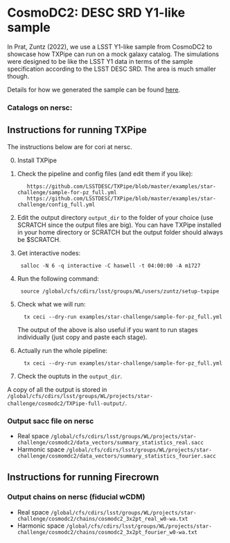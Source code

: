 # CosmoDC2: DESC SRD Y1-like sample 

In Prat, Zuntz (2022), we use a LSST Y1-like sample from CosmoDC2 to showcase how TXPipe can run on a mock galaxy catalog. The simulations were designed to be like the LSST Y1 data in terms of the sample specification according to the LSST DESC SRD. The area is much smaller though.

Details for how we generated the sample can be found [here](https://github.com/LSSTDESC/star-challenge/tree/inference/cosmodc2-srd-sample/generation).

### Catalogs on nersc:

## Instructions for running TXPipe

The instructions below are for cori at nersc. 

0. Install TXPipe 

1. Check the pipeline and config files (and edit them if you like):

          https://github.com/LSSTDESC/TXPipe/blob/master/examples/star-challenge/sample-for-pz_full.yml
          https://github.com/LSSTDESC/TXPipe/blob/master/examples/star-challenge/config_full.yml

2. Edit the output directory `output_dir` to the folder of your choice (use SCRATCH since the output files are big). 
   You can have TXPipe installed in your home directory or SCRATCH but the output folder should always be $SCRATCH. 

3. Get interactive nodes:

        salloc -N 6 -q interactive -C haswell -t 04:00:00 -A m1727
  
4. Run the following command:

        source /global/cfs/cdirs/lsst/groups/WL/users/zuntz/setup-txpipe

5. Check what we will run:

         tx ceci --dry-run examples/star-challenge/sample-for-pz_full.yml

   The output of the above is also useful if you want to run stages individually (just copy and paste each stage).
    
6. Actually run the whole pipeline:

         tx ceci --dry-run examples/star-challenge/sample-for-pz_full.yml

7. Check the ouptuts in the `output_dir`. 

A copy of all the output is stored in `/global/cfs/cdirs/lsst/groups/WL/projects/star-challenge/cosmodc2/TXPipe-full-output/`. 


### Output sacc file on nersc

* Real space `/global/cfs/cdirs/lsst/groups/WL/projects/star-challenge/cosmodc2/data_vectors/summary_statistics_real.sacc`
* Harmonic space `/global/cfs/cdirs/lsst/groups/WL/projects/star-challenge/cosmomdc2/data_vectors/summary_statistics_fourier.sacc`

## Instructions for running Firecrown

### Output chains on nersc (fiducial wCDM)

* Real space `/global/cfs/cdirs/lsst/groups/WL/projects/star-challenge/cosmodc2/chains/cosmodc2_3x2pt_real_w0-wa.txt`
* Harmonic space `/global/cfs/cdirs/lsst/groups/WL/projects/star-challenge/cosmodc2/chains/cosmodc2_3x2pt_fourier_w0-wa.txt`



